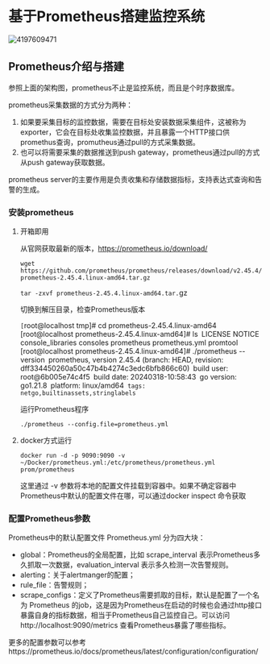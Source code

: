 # 基于Prometheus搭建监控系统

![4197609471](C:\Users\zhulingqi\Desktop\4197609471.png)

## Prometheus介绍与搭建

参照上面的架构图，prometheus不止是监控系统，而且是个时序数据库。

prometheus采集数据的方式分为两种：

1. 如果要采集目标的监控数据，需要在目标处安装数据采集组件，这被称为exporter，它会在目标处收集监控数据，并且暴露一个HTTP接口供promethus查询，promutheus通过pull的方式采集数据。
2. 也可以将需要采集的数据推送到push gateway，prometheus通过pull的方式从push gateway获取数据。

prometheus server的主要作用是负责收集和存储数据指标，支持表达式查询和告警的生成。

### 安装prometheus

1. 开箱即用

   从官网获取最新的版本，https://prometheus.io/download/

   `wget https://github.com/prometheus/prometheus/releases/download/v2.45.4/prometheus-2.45.4.linux-amd64.tar.gz`

   `tar -zxvf prometheus-2.45.4.linux-amd64.tar.`gz

   切换到解压目录，检查Prometheus版本

   `[`root@localhost tmp]# cd prometheus-2.45.4.linux-amd64`
   `[root@localhost prometheus-2.45.4.linux-amd64]# ls`
   `LICENSE  NOTICE  console_libraries  consoles  prometheus  prometheus.yml  promtool`
   `[root@localhost prometheus-2.45.4.linux-amd64]# ./prometheus --version`
   `prometheus, version 2.45.4 (branch: HEAD, revision: dff334450260a50c47b4b4274c3edc6bfb866c60)`
     `build user:       root@6b005e74c4f5`
     `build date:       20240318-10:58:43`
     `go version:       go1.21.8`
     `platform:         linux/amd64`
     tags:             netgo,builtinassets,stringlabels`

   运行Prometheus程序

   `./prometheus --config.file=prometheus.yml`

2. docker方式运行

   `docker run -d -p 9090:9090 -v ~/Docker/prometheus.yml:/etc/prometheus/prometheus.yml prom/prometheus`

   这里通过 -v 参数将本地的配置文件挂载到容器中。如果不确定容器中Prometheus中默认的配置文件在哪，可以通过docker inspect 命令获取

### 配置Prometheus参数

Prometheus中的默认配置文件 Prometheus.yml 分为四大块：

- global：Prometheus的全局配置，比如 scrape_interval 表示Prometheus多久抓取一次数据，evaluation_interval 表示多久检测一次告警规则。
- alerting：关于alertmanger的配置；
- rule_file：告警规则；
- scrape_configs：定义了Prometheus需要抓取的目标，默认是配置了一个名为 Prometheus 的job，这是因为Prometheus在启动的时候也会通过http接口暴露自身的指标数据，相当于Prometheus自己监控自己。可以访问 http://localhost:9090/metrics 查看Prometheus暴露了哪些指标。

更多的配置参数可以参考https://prometheus.io/docs/prometheus/latest/configuration/configuration/

